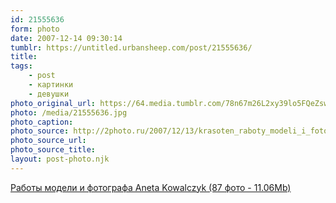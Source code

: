 ```yaml
---
id: 21555636
form: photo
date: 2007-12-14 09:30:14
tumblr: https://untitled.urbansheep.com/post/21555636/
title:
tags:
    - post
    - картинки
    - девушки
photo_original_url: https://64.media.tumblr.com/78n67m26L2xy39lo5FQeZswu_540.jpg
photo: /media/21555636.jpg
photo_caption: 
photo_source: http://2photo.ru/2007/12/13/krasoten_raboty_modeli_i_fotografa_aneta_kowalczyk.html
photo_source_url:
photo_source_title:
layout: post-photo.njk
---
```


<p><a href="http://2photo.ru/2007/12/13/krasoten_raboty_modeli_i_fotografa_aneta_kowalczyk.html">Работы модели и фотографа Aneta Kowalczyk (87 фото - 11.06Mb)</a></p>
